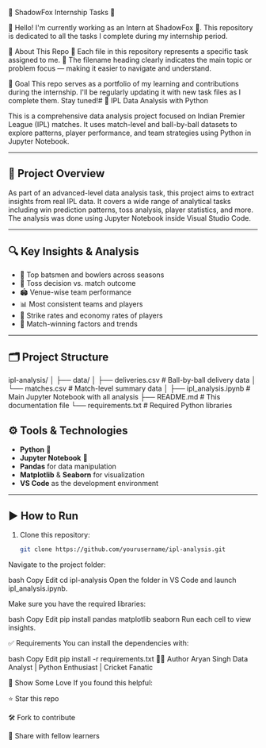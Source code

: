 🌟 ShadowFox Internship Tasks 💼

👋 Hello! I'm currently working as an Intern at ShadowFox 🚀.
This repository is dedicated to all the tasks I complete during my internship period.

📂 About This Repo
📌 Each file in this repository represents a specific task assigned to me.
📝 The filename heading clearly indicates the main topic or problem focus — making it easier to navigate and understand.

🎯 Goal
This repo serves as a portfolio of my learning and contributions during the internship.
I'll be regularly updating it with new task files as I complete them. Stay tuned!# 🏏 IPL Data Analysis with Python

This is a comprehensive data analysis project focused on Indian Premier League (IPL) matches. It uses match-level and ball-by-ball datasets to explore patterns, player performance, and team strategies using Python in Jupyter Notebook.

---

## 📌 Project Overview

As part of an advanced-level data analysis task, this project aims to extract insights from real IPL data. It covers a wide range of analytical tasks including win prediction patterns, toss analysis, player statistics, and more. The analysis was done using Jupyter Notebook inside Visual Studio Code.

---

## 🔍 Key Insights & Analysis

- 🏅 Top batsmen and bowlers across seasons
- 🧠 Toss decision vs. match outcome
- 🏟️ Venue-wise team performance
- 📊 Most consistent teams and players
- 🎯 Strike rates and economy rates of players
- 🧾 Match-winning factors and trends

---

## 🗂️ Project Structure
ipl-analysis/
│
├── data/
│ ├── deliveries.csv # Ball-by-ball delivery data
│ └── matches.csv # Match-level summary data
│
├── ipl_analysis.ipynb # Main Jupyter Notebook with all analysis
├── README.md # This documentation file
└── requirements.txt # Required Python libraries

## ⚙️ Tools & Technologies

- **Python** 🐍
- **Jupyter Notebook** 📓
- **Pandas** for data manipulation
- **Matplotlib** & **Seaborn** for visualization
- **VS Code** as the development environment

---

## ▶️ How to Run

1. Clone this repository:
   ```bash
   git clone https://github.com/yourusername/ipl-analysis.git
Navigate to the project folder:

bash
Copy
Edit
cd ipl-analysis
Open the folder in VS Code and launch ipl_analysis.ipynb.

Make sure you have the required libraries:

bash
Copy
Edit
pip install pandas matplotlib seaborn
Run each cell to view insights.

✅ Requirements
You can install the dependencies with:

bash
Copy
Edit
pip install -r requirements.txt
👨‍💻 Author
Aryan Singh
Data Analyst | Python Enthusiast | Cricket Fanatic


🌟 Show Some Love
If you found this helpful:

⭐ Star this repo

🛠️ Fork to contribute

🧠 Share with fellow learners


